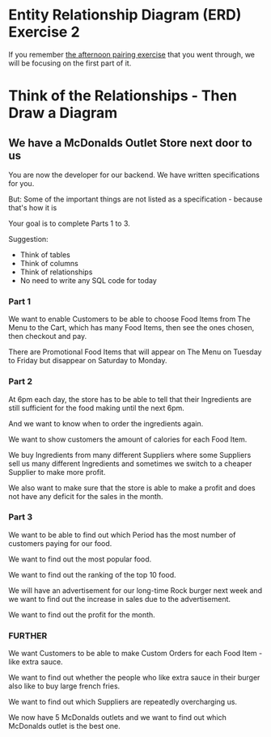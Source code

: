 # Entity Relationship Diagram (ERD) Exercise 2

If you remember [the afternoon pairing exercise](https://wdi-sg.github.io/gitbook-2019/04-databases/relational/erd.html) that you went through, we will be focusing on the first part of it.

# Think of the Relationships - Then Draw a Diagram

## We have a McDonalds Outlet Store next door to us

You are now the developer for our backend. We have written specifications for you.

But: Some of the important things are not listed as a specification - because that's how it is

Your goal is to complete Parts 1 to 3.

Suggestion:

* Think of tables
* Think of columns
* Think of relationships
* No need to write any SQL code for today


### Part 1

We want to enable Customers to be able to choose Food Items from The Menu to the Cart, which has many Food Items, then see the ones chosen, then checkout and pay.

There are Promotional Food Items that will appear on The Menu on Tuesday to Friday but disappear on Saturday to Monday.

### Part 2

At 6pm each day, the store has to be able to tell that their Ingredients are still sufficient for the food making until the next 6pm.

And we want to know when to order the ingredients again.

We want to show customers the amount of calories for each Food Item.

We buy Ingredients from many different Suppliers where some Suppliers sell us many different Ingredients and sometimes we switch to a cheaper Supplier to make more profit.

We also want to make sure that the store is able to make a profit and does not have any deficit for the sales in the month.

### Part 3

We want to be able to find out which Period has the most number of customers paying for our food.

We want to find out the most popular food.

We want to find out the ranking of the top 10 food.

We will have an advertisement for our long-time Rock burger next week and we want to find out the increase in sales due to the advertisement.

We want to find out the profit for the month.


### FURTHER

We want Customers to be able to make Custom Orders for each Food Item - like extra sauce.

We want to find out whether the people who like extra sauce in their burger also like to buy large french fries.

We want to find out which Suppliers are repeatedly overcharging us.

We now have 5 McDonalds outlets and we want to find out which McDonalds outlet is the best one.
























































